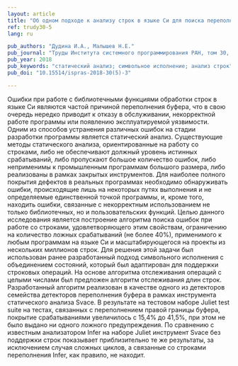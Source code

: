 ```yaml
---
layout: article
title: "Об одном подходе к анализу строк в языке Си для поиска переполнения буфера"
ref: trudy30-5
lang: ru

pub_authors: "Дудина И.А., Малышев Н.Е."
pub_journal: "Труды Института системного программирования РАН, том 30, вып. 5, 2018, стр. 55-74."
pub_year: 2018
pub_keywords: "статический анализ; символьное исполнение; анализ строк"
pub_doi: "10.15514/ispras-2018-30(5)-3"

---
```


Ошибки при работе с библиотечными функциями обработки строк в языке Си являются частой причиной переполнения буфера, что в свою очередь нередко приводит к отказу в обслуживании, некорректной работе программы или появлению эксплуатируемой уязвимости. Одним из способов устранения различных ошибок на стадии разработки программы является статический анализ. Существующие методы статического анализа, ориентированные на работу со строками, либо не обеспечивают должный уровень истинных
срабатываний, либо пропускают большое количество ошибок, либо неприменимы к промышленным программам большого размера, либо реализованы в рамках закрытых инструментов. Для наиболее полного покрытия дефектов в реальных программах необходимо обнаруживать ошибки, происходящие лишь на некоторых путях выполнения и не определяемые единственной точкой программы, и, кроме того, находить ошибки, связанные с некорректным использованием не только библиотечных, но и пользовательских функций. Целью
данного исследования является построение алгоритма поиска ошибок при работе со строками, удовлетворяющего этим свойствам, ограничению на количество ложных срабатываний (не более 40%), применимого к любым программам на языке Си и масштабирующегося на проекты из нескольких миллионов строк. Для решения этой задачи был использован ранее разработанный подход символьного исполнения с объединением состояний, который был адаптирован для поддержки строковых операций. На основе
алгоритма отслеживания операций с целыми числами был предложен алгоритм отслеживания длин строк. Разработанный алгоритм реализован в качестве одного из детекторов семейства детекторов переполнения буфера в рамках инструмента статического анализа Svace. В результате на тестовом наборе Juliet test suite на тестах, связанных с переполнением правой границы буфера, покрытие срабатываниями увеличилось с 15,4% до 41,5%, при этом не было выдано ни одного ложного предупреждения. По сравнению
с известным анализатором Infer на наборе Juliet инструмент Svace без поддержки строк показывает приблизительно те же результаты, за исключением случая сложных циклов, а связанные со строками переполнения Infer, как правило, не находит.
